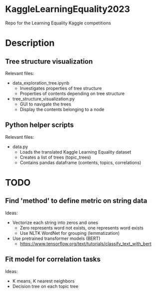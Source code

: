 # KaggleLearningEquality2023
Repo for the Learning Equality Kaggle competitions

# Description
## Tree structure visualization
Relevant files:
 * data_exploration_tree.ipynb
   * Investigates properties of tree structure
   * Properties of contents depending on tree structure
 * tree_structure_visualization.py
   * GUI to navigate the trees
   * Display the contents belonging to a node
 ## Python helper scripts
Relevant files:
 * data.py
   * Loads the translated Kaggle Learning Equality dataset
   * Creates a list of trees (topic_trees)
   * Contains pandas dataframe (contents, topics, correlations)
 # TODO
 ## Find 'method' to define metric on string data
Ideas:
 * Vectorize each string into zeros and ones
   * Zero represents word not exists, one represents word exists
   * Use NLTK WordNet for grouping (lemmatization)
 * Use pretrained transformer models (BERT)
   * https://www.tensorflow.org/text/tutorials/classify_text_with_bert
 ## Fit model for correlation tasks
Ideas:
 * K means, K nearest neighbors 
 * Decision tree on each topic tree
 